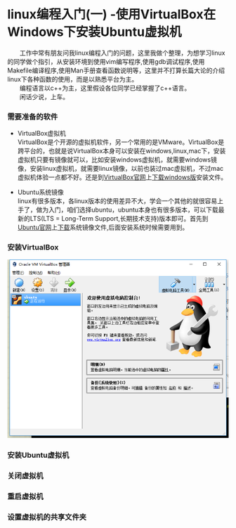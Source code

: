 # linux编程入门(一) -使用VirtualBox在Windows下安装Ubuntu虚拟机

&ensp;&ensp;&ensp;&ensp;工作中常有朋友问我linux编程入门的问题，这里我做个整理，为想学习linux的同学做个指引，从安装环境到使用vim编写程序,使用gdb调试程序,使用Makefile编译程序,使用Man手册查看函数说明等，这里并不打算长篇大论的介绍linux下各种函数的使用，而是以熟悉平台为主。  
&ensp;&ensp;&ensp;&ensp;编程语言以c++为主，这里假设各位同学已经掌握了c\++语言。  
&ensp;&ensp;&ensp;&ensp;闲话少说，上车。  

### 需要准备的软件
* VirtualBox虚拟机  
VirtualBox是个开源的虚拟机软件，另一个常用的是VMware。VirtualBox是跨平台的，也就是说VirtualBox本身可以安装在windows,linux,mac下，安装虚拟机只要有镜像就可以，比如安装windows虚拟机，就需要windows镜像，安装linux虚拟机，就需要linux镜像，以前也装过mac虚拟机，不过mac虚拟机体验一点都不好。还是到[VirtualBox官网](https://www.virtualbox.org/wiki/Downloads)上[下载windows版](https://download.virtualbox.org/virtualbox/6.0.4/VirtualBox-6.0.4-128413-Win.exe)安装文件。

* Ubuntu系统镜像  
linux有很多版本，各linux版本的使用差异不大，学会一个其他的就很容易上手了，做为入门，咱们选择ubuntu，ubuntu本身也有很多版本，可以下载最新的LTS(LTS = Long-Term Support,长期技术支持)版本即可。首先到[Ubuntu官网](https://www.ubuntu.com/download/desktop)上[下载](http://mirrors.njupt.edu.cn/ubuntu-releases/18.04.2/ubuntu-18.04.2-desktop-amd64.iso)系统镜像文件,后面安装系统时候需要用到。 

### 安装VirtualBox
![第一步](image/virtualbox/virtualbox_0.png)

### 安装Ubuntu虚拟机


### 关闭虚拟机


### 重启虚拟机


### 设置虚拟机的共享文件夹
